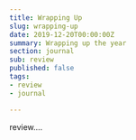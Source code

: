 ```yaml
---
title: Wrapping Up
slug: wrapping-up
date: 2019-12-20T00:00:00Z
summary: Wrapping up the year
section: journal
sub: review
published: false
tags:
- review
- journal

---
```

review....
